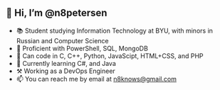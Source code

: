 ## 👋 Hi, I’m @n8petersen
- 📚 Student studying Information Technology at BYU, with minors in Russian and Computer Science
- 📜 Proficient with PowerShell, SQL, MongoDB
- 🧠 Can code in C, C++, Python, JavaScipt, HTML+CSS, and PHP
- 🌱 Currently learning C#, and Java
- ⚒️ Working as a DevOps Engineer
- 📫 You can reach me by email at n8knows@gmail.com
